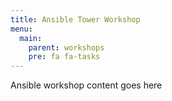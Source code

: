 ```yaml
---
title: Ansible Tower Workshop
menu:
  main:
    parent: workshops
    pre: fa fa-tasks
---
```


Ansible workshop content goes here
